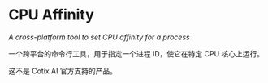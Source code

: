 # CPU Affinity

*A cross-platform tool to set CPU affinity for a process*

一个跨平台的命令行工具，用于指定一个进程 ID，使它在特定 CPU 核心上运行。

这不是 Cotix AI 官方支持的产品。
